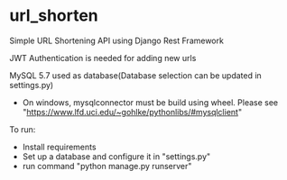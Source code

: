 # url_shorten
Simple URL Shortening API using Django Rest Framework

JWT Authentication is needed for adding new urls

MySQL 5.7 used as database(Database selection can be updated in settings.py)
  - On windows, mysqlconnector must be build using wheel. Please see "https://www.lfd.uci.edu/~gohlke/pythonlibs/#mysqlclient"


To run:
  - Install requirements
  - Set up a database and configure it in "settings.py"
  - run command "python manage.py runserver"
